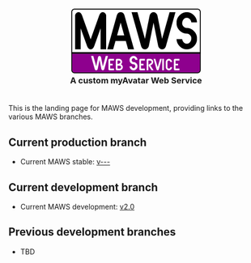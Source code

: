 <!-- b220621.091141 -->

<h3 align="center">

  <img src=".github/Resources/Assets/Logos/maws-logo-web-service-512x256.png" alt="MAWS logo" width="256">
  <br>
  A custom myAvatar Web Service
  <br>
  <br>
</h3>

This is the landing page for MAWS development, providing links to the various MAWS branches.

## Current production branch

* Current MAWS stable: [v---](https://github.com/spectrum-health-systems/MAWS)

## Current development branch

* Current MAWS development: [v2.0](https://github.com/spectrum-health-systems/MAWSC/tree/2.0)

## Previous development branches

* TBD